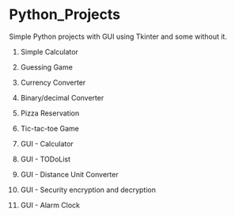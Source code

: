 # Python_Projects

Simple Python projects with GUI using Tkinter and some without it. 

1. Simple Calculator

2. Guessing Game

3. Currency Converter

4. Binary/decimal Converter

5. Pizza Reservation

6. Tic-tac-toe Game

7. GUI - Calculator 

8. GUI - TODoList

9. GUI - Distance Unit Converter

10. GUI - Security encryption and decryption

11. GUI - Alarm Clock
